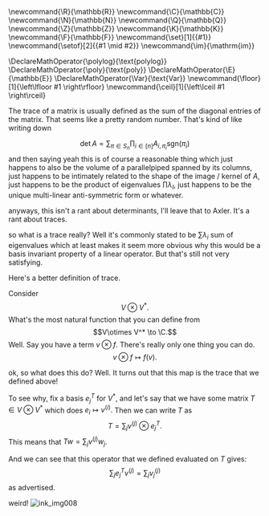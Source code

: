 \newcommand{\R}{\mathbb{R}}
\newcommand{\C}{\mathbb{C}}
\newcommand{\N}{\mathbb{N}}
\newcommand{\Q}{\mathbb{Q}}
\newcommand{\Z}{\mathbb{Z}}
\newcommand{\K}{\mathbb{K}}
\newcommand{\F}{\mathbb{F}}
\newcommand{\set}[1]{\{#1\}}
\newcommand{\setof}[2]{\{#1 \mid #2\}}
\newcommand{\im}{\mathrm{im}}

\DeclareMathOperator{\polylog}{\text{polylog}}
\DeclareMathOperator{\poly}{\text{poly}}
\DeclareMathOperator{\E}{\mathbb{E}}
\DeclareMathOperator{\Var}{\text{Var}}
\newcommand{\floor}[1]{\left\lfloor #1 \right\rfloor}
\newcommand{\ceil}[1]{\left\lceil #1 \right\rceil}



The trace of a matrix is usually defined as the sum of the
diagonal entries of the matrix. That seems like a pretty random
number. That's kind of like writing down 

$$\det A = \sum_{\pi \in S_n} \prod_{i\in [n]} A_{i,\pi_i} \text{sgn}(\pi_i)$$
and then saying yeah this is of course a reasonable thing which
just happens to also be the volume of a parallelpiped spanned by
its columns, just happens to be intimately related to the shape
of the image / kernel of $A$, just happens to be the product
of eigenvalues $\prod \lambda_I$, just happens to be the unique multi-linear anti-symmetric form or whatever.

anyways, this isn't a rant about determinants, I'll leave that to
Axler. It's a rant about traces.

so what is a trace really?
Well it's commonly stated to be $\sum \lambda_i$ sum of
eigenvalues which at least makes it seem more obvious why this
would be a basis invariant property of a linear operator. But
that's still not very satisfying.

Here's a better definition of trace.

Consider $$V\otimes V^*.$$
What's the most natural function that you can define 
from $$V\otimes V^* \to \C.$$
Well. Say you have a term $v\otimes f$. There's really only one
thing you can do. $$v\otimes f \mapsto f(v).$$

ok, so what does this do?
Well. It turns out that this map is the trace that we defined
above!

To see why, fix a basis $e_j^T$ for $V^*$, and let's say that we
have some matrix $T\in V\otimes V^*$ which does $e_i \mapsto v^{(i)}.$
Then we can write $T$ as $$T=\sum_j v^{(j)}\otimes e_j^T.$$
This means that $Tw = \sum_j v^{(j)} w_j$.

And we can see that this operator that we defined evaluated on $T$ gives:
$$\sum_j  e_j^T v^{(j)} = \sum_j v^{(j)}_j$$
as advertised.

weird!
![ink_img008](src/images/ink_img008.png)


